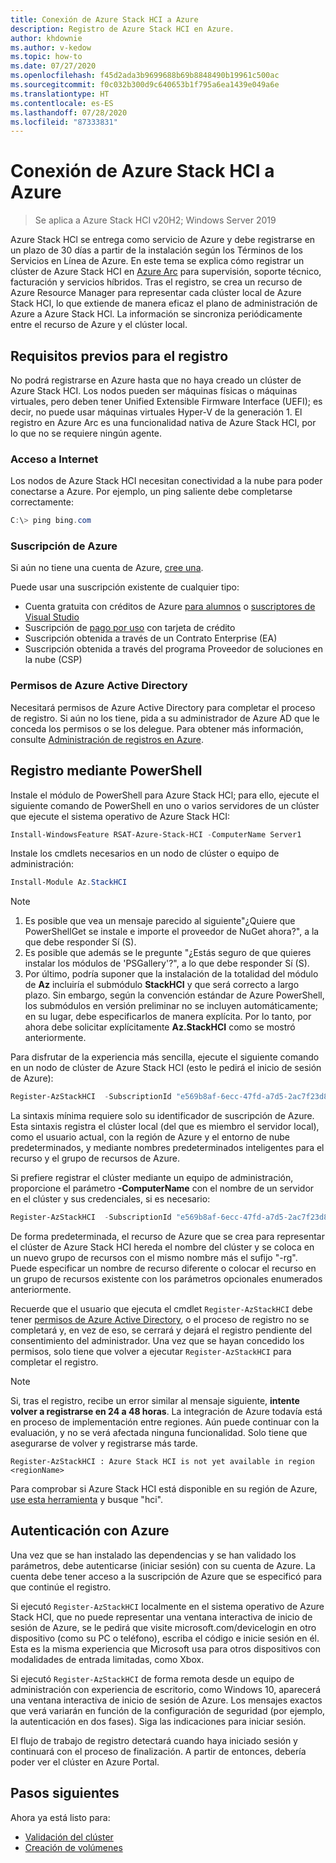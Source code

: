 ```yaml
---
title: Conexión de Azure Stack HCI a Azure
description: Registro de Azure Stack HCI en Azure.
author: khdownie
ms.author: v-kedow
ms.topic: how-to
ms.date: 07/27/2020
ms.openlocfilehash: f45d2ada3b9699688b69b8848490b19961c500ac
ms.sourcegitcommit: f0c032b300d9c640653b1f795a6ea1439e049a6e
ms.translationtype: HT
ms.contentlocale: es-ES
ms.lasthandoff: 07/28/2020
ms.locfileid: "87333831"
---
```

# <a name="connect-azure-stack-hci-to-azure"></a>Conexión de Azure Stack HCI a Azure

> Se aplica a Azure Stack HCI v20H2; Windows Server 2019

Azure Stack HCl se entrega como servicio de Azure y debe registrarse en un plazo de 30 días a partir de la instalación según los Términos de los Servicios en Línea de Azure. En este tema se explica cómo registrar un clúster de Azure Stack HCI en [Azure Arc](https://azure.microsoft.com/services/azure-arc/) para supervisión, soporte técnico, facturación y servicios híbridos. Tras el registro, se crea un recurso de Azure Resource Manager para representar cada clúster local de Azure Stack HCl, lo que extiende de manera eficaz el plano de administración de Azure a Azure Stack HCl. La información se sincroniza periódicamente entre el recurso de Azure y el clúster local. 

## <a name="prerequisites-for-registration"></a>Requisitos previos para el registro

No podrá registrarse en Azure hasta que no haya creado un clúster de Azure Stack HCI. Los nodos pueden ser máquinas físicas o máquinas virtuales, pero deben tener Unified Extensible Firmware Interface (UEFI); es decir, no puede usar máquinas virtuales Hyper-V de la generación 1. El registro en Azure Arc es una funcionalidad nativa de Azure Stack HCI, por lo que no se requiere ningún agente.

### <a name="internet-access"></a>Acceso a Internet

Los nodos de Azure Stack HCI necesitan conectividad a la nube para poder conectarse a Azure. Por ejemplo, un ping saliente debe completarse correctamente:

```PowerShell
C:\> ping bing.com
```

### <a name="azure-subscription"></a>Suscripción de Azure

Si aún no tiene una cuenta de Azure, [cree una](https://azure.microsoft.com/). 

Puede usar una suscripción existente de cualquier tipo:
- Cuenta gratuita con créditos de Azure [para alumnos](https://azure.microsoft.com/free/students/) o [suscriptores de Visual Studio](https://azure.microsoft.com/pricing/member-offers/credit-for-visual-studio-subscribers/)
- Suscripción de [pago por uso](https://azure.microsoft.com/pricing/purchase-options/pay-as-you-go/) con tarjeta de crédito
- Suscripción obtenida a través de un Contrato Enterprise (EA)
- Suscripción obtenida a través del programa Proveedor de soluciones en la nube (CSP)

### <a name="azure-active-directory-permissions"></a>Permisos de Azure Active Directory

Necesitará permisos de Azure Active Directory para completar el proceso de registro. Si aún no los tiene, pida a su administrador de Azure AD que le conceda los permisos o se los delegue. Para obtener más información, consulte [Administración de registros en Azure](../manage/manage-azure-registration.md#azure-active-directory-permissions).

## <a name="register-using-powershell"></a>Registro mediante PowerShell

Instale el módulo de PowerShell para Azure Stack HCl; para ello, ejecute el siguiente comando de PowerShell en uno o varios servidores de un clúster que ejecute el sistema operativo de Azure Stack HCI:

```PowerShell
Install-WindowsFeature RSAT-Azure-Stack-HCI -ComputerName Server1
```

Instale los cmdlets necesarios en un nodo de clúster o equipo de administración:

```PowerShell
Install-Module Az.StackHCI
```
   > [!NOTE]
   > 1. Es posible que vea un mensaje parecido al siguiente"¿Quiere que PowerShellGet se instale e importe el proveedor de NuGet ahora?", a la que debe responder Sí (S).
   > 2. Es posible que además se le pregunte "¿Estás seguro de que quieres instalar los módulos de 'PSGallery'?", a lo que debe responder Sí (S).
   > 3. Por último, podría suponer que la instalación de la totalidad del módulo de **Az** incluiría el submódulo **StackHCI** y que será correcto a largo plazo. Sin embargo, según la convención estándar de Azure PowerShell, los submódulos en versión preliminar no se incluyen automáticamente; en su lugar, debe especificarlos de manera explícita. Por lo tanto, por ahora debe solicitar explícitamente **Az.StackHCI** como se mostró anteriormente.

Para disfrutar de la experiencia más sencilla, ejecute el siguiente comando en un nodo de clúster de Azure Stack HCI (esto le pedirá el inicio de sesión de Azure):

```PowerShell
Register-AzStackHCI  -SubscriptionId "e569b8af-6ecc-47fd-a7d5-2ac7f23d8bfe" [-ResourceName] [-ResourceGroupName]
```

La sintaxis mínima requiere solo su identificador de suscripción de Azure. Esta sintaxis registra el clúster local (del que es miembro el servidor local), como el usuario actual, con la región de Azure y el entorno de nube predeterminados, y mediante nombres predeterminados inteligentes para el recurso y el grupo de recursos de Azure. 

Si prefiere registrar el clúster mediante un equipo de administración, proporcione el parámetro **-ComputerName** con el nombre de un servidor en el clúster y sus credenciales, si es necesario:

```PowerShell
Register-AzStackHCI  -SubscriptionId "e569b8af-6ecc-47fd-a7d5-2ac7f23d8bfe" -ComputerName Server1 [–Credential] [-ResourceName] [-ResourceGroupName]
```

De forma predeterminada, el recurso de Azure que se crea para representar el clúster de Azure Stack HCI hereda el nombre del clúster y se coloca en un nuevo grupo de recursos con el mismo nombre más el sufijo "-rg". Puede especificar un nombre de recurso diferente o colocar el recurso en un grupo de recursos existente con los parámetros opcionales enumerados anteriormente.

Recuerde que el usuario que ejecuta el cmdlet `Register-AzStackHCI` debe tener [permisos de Azure Active Directory](../manage/manage-azure-registration.md#azure-active-directory-permissions), o el proceso de registro no se completará y, en vez de eso, se cerrará y dejará el registro pendiente del consentimiento del administrador. Una vez que se hayan concedido los permisos, solo tiene que volver a ejecutar `Register-AzStackHCI` para completar el registro.

   > [!NOTE]
   > Si, tras el registro, recibe un error similar al mensaje siguiente, **intente volver a registrarse en 24 a 48 horas**. La integración de Azure todavía está en proceso de implementación entre regiones. Aún puede continuar con la evaluación, y no se verá afectada ninguna funcionalidad. Solo tiene que asegurarse de volver y registrarse más tarde.
   >
   > `Register-AzStackHCI : Azure Stack HCI is not yet available in region <regionName>`
   >
   > Para comprobar si Azure Stack HCI está disponible en su región de Azure, [use esta herramienta](https://azure.microsoft.com/global-infrastructure/services/) y busque "hci".

## <a name="authenticate-with-azure"></a>Autenticación con Azure
Una vez que se han instalado las dependencias y se han validado los parámetros, debe autenticarse (iniciar sesión) con su cuenta de Azure. La cuenta debe tener acceso a la suscripción de Azure que se especificó para que continúe el registro.

Si ejecutó `Register-AzStackHCI` localmente en el sistema operativo de Azure Stack HCI, que no puede representar una ventana interactiva de inicio de sesión de Azure, se le pedirá que visite microsoft.com/devicelogin en otro dispositivo (como su PC o teléfono), escriba el código e inicie sesión en él. Esta es la misma experiencia que Microsoft usa para otros dispositivos con modalidades de entrada limitadas, como Xbox.

Si ejecutó `Register-AzStackHCI` de forma remota desde un equipo de administración con experiencia de escritorio, como Windows 10, aparecerá una ventana interactiva de inicio de sesión de Azure. Los mensajes exactos que verá variarán en función de la configuración de seguridad (por ejemplo, la autenticación en dos fases). Siga las indicaciones para iniciar sesión.

El flujo de trabajo de registro detectará cuando haya iniciado sesión y continuará con el proceso de finalización. A partir de entonces, debería poder ver el clúster en Azure Portal.

## <a name="next-steps"></a>Pasos siguientes

Ahora ya está listo para:

- [Validación del clúster](validate.md)
- [Creación de volúmenes](../manage/create-volumes.md)
